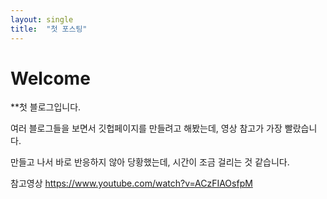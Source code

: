 ```yaml
---
layout: single
title:  "첫 포스팅"
---
```


# Welcome

**첫 블로그입니다.

여러 블로그들을 보면서 깃헙페이지를 만들려고 해봤는데, 영상 참고가 가장 빨랐습니다.

만들고 나서 바로 반응하지 않아 당황했는데, 시간이 조금 걸리는 것 같습니다.

참고영상
https://www.youtube.com/watch?v=ACzFIAOsfpM 
